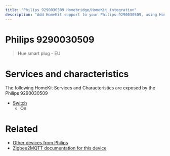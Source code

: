 ```yaml
---
title: "Philips 9290030509 Homebridge/HomeKit integration"
description: "Add HomeKit support to your Philips 9290030509, using Homebridge, Zigbee2MQTT and homebridge-z2m."
---
```

<!---
This file has been GENERATED using src/docgen/docgen.ts
DO NOT EDIT THIS FILE MANUALLY!
-->
# Philips 9290030509
> Hue smart plug - EU


# Services and characteristics
The following HomeKit Services and Characteristics are exposed by
the Philips 9290030509

* [Switch](../../switch.md)
  * On


# Related
* [Other devices from Philips](../index.md#philips)
* [Zigbee2MQTT documentation for this device](https://www.zigbee2mqtt.io/devices/9290030509.html)